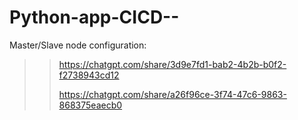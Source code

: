 # Python-app-CICD--
Master/Slave node configuration:
>> https://chatgpt.com/share/3d9e7fd1-bab2-4b2b-b0f2-f2738943cd12
>>
>> https://chatgpt.com/share/a26f96ce-3f74-47c6-9863-868375eaecb0
